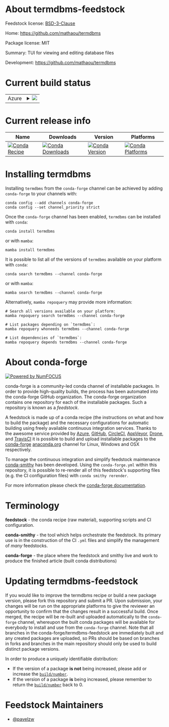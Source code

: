 About termdbms-feedstock
========================

Feedstock license: [BSD-3-Clause](https://github.com/conda-forge/termdbms-feedstock/blob/main/LICENSE.txt)

Home: https://github.com/mathaou/termdbms

Package license: MIT

Summary: TUI for viewing and editing database files

Development: https://github.com/mathaou/termdbms

Current build status
====================


<table>
    
  <tr>
    <td>Azure</td>
    <td>
      <details>
        <summary>
          <a href="https://dev.azure.com/conda-forge/feedstock-builds/_build/latest?definitionId=22746&branchName=main">
            <img src="https://dev.azure.com/conda-forge/feedstock-builds/_apis/build/status/termdbms-feedstock?branchName=main">
          </a>
        </summary>
        <table>
          <thead><tr><th>Variant</th><th>Status</th></tr></thead>
          <tbody><tr>
              <td>linux_64</td>
              <td>
                <a href="https://dev.azure.com/conda-forge/feedstock-builds/_build/latest?definitionId=22746&branchName=main">
                  <img src="https://dev.azure.com/conda-forge/feedstock-builds/_apis/build/status/termdbms-feedstock?branchName=main&jobName=linux&configuration=linux%20linux_64_" alt="variant">
                </a>
              </td>
            </tr><tr>
              <td>osx_64</td>
              <td>
                <a href="https://dev.azure.com/conda-forge/feedstock-builds/_build/latest?definitionId=22746&branchName=main">
                  <img src="https://dev.azure.com/conda-forge/feedstock-builds/_apis/build/status/termdbms-feedstock?branchName=main&jobName=osx&configuration=osx%20osx_64_" alt="variant">
                </a>
              </td>
            </tr><tr>
              <td>osx_arm64</td>
              <td>
                <a href="https://dev.azure.com/conda-forge/feedstock-builds/_build/latest?definitionId=22746&branchName=main">
                  <img src="https://dev.azure.com/conda-forge/feedstock-builds/_apis/build/status/termdbms-feedstock?branchName=main&jobName=osx&configuration=osx%20osx_arm64_" alt="variant">
                </a>
              </td>
            </tr><tr>
              <td>win_64</td>
              <td>
                <a href="https://dev.azure.com/conda-forge/feedstock-builds/_build/latest?definitionId=22746&branchName=main">
                  <img src="https://dev.azure.com/conda-forge/feedstock-builds/_apis/build/status/termdbms-feedstock?branchName=main&jobName=win&configuration=win%20win_64_" alt="variant">
                </a>
              </td>
            </tr>
          </tbody>
        </table>
      </details>
    </td>
  </tr>
</table>

Current release info
====================

| Name | Downloads | Version | Platforms |
| --- | --- | --- | --- |
| [![Conda Recipe](https://img.shields.io/badge/recipe-termdbms-green.svg)](https://anaconda.org/conda-forge/termdbms) | [![Conda Downloads](https://img.shields.io/conda/dn/conda-forge/termdbms.svg)](https://anaconda.org/conda-forge/termdbms) | [![Conda Version](https://img.shields.io/conda/vn/conda-forge/termdbms.svg)](https://anaconda.org/conda-forge/termdbms) | [![Conda Platforms](https://img.shields.io/conda/pn/conda-forge/termdbms.svg)](https://anaconda.org/conda-forge/termdbms) |

Installing termdbms
===================

Installing `termdbms` from the `conda-forge` channel can be achieved by adding `conda-forge` to your channels with:

```
conda config --add channels conda-forge
conda config --set channel_priority strict
```

Once the `conda-forge` channel has been enabled, `termdbms` can be installed with `conda`:

```
conda install termdbms
```

or with `mamba`:

```
mamba install termdbms
```

It is possible to list all of the versions of `termdbms` available on your platform with `conda`:

```
conda search termdbms --channel conda-forge
```

or with `mamba`:

```
mamba search termdbms --channel conda-forge
```

Alternatively, `mamba repoquery` may provide more information:

```
# Search all versions available on your platform:
mamba repoquery search termdbms --channel conda-forge

# List packages depending on `termdbms`:
mamba repoquery whoneeds termdbms --channel conda-forge

# List dependencies of `termdbms`:
mamba repoquery depends termdbms --channel conda-forge
```


About conda-forge
=================

[![Powered by
NumFOCUS](https://img.shields.io/badge/powered%20by-NumFOCUS-orange.svg?style=flat&colorA=E1523D&colorB=007D8A)](https://numfocus.org)

conda-forge is a community-led conda channel of installable packages.
In order to provide high-quality builds, the process has been automated into the
conda-forge GitHub organization. The conda-forge organization contains one repository
for each of the installable packages. Such a repository is known as a *feedstock*.

A feedstock is made up of a conda recipe (the instructions on what and how to build
the package) and the necessary configurations for automatic building using freely
available continuous integration services. Thanks to the awesome service provided by
[Azure](https://azure.microsoft.com/en-us/services/devops/), [GitHub](https://github.com/),
[CircleCI](https://circleci.com/), [AppVeyor](https://www.appveyor.com/),
[Drone](https://cloud.drone.io/welcome), and [TravisCI](https://travis-ci.com/)
it is possible to build and upload installable packages to the
[conda-forge](https://anaconda.org/conda-forge) [anaconda.org](https://anaconda.org/)
channel for Linux, Windows and OSX respectively.

To manage the continuous integration and simplify feedstock maintenance
[conda-smithy](https://github.com/conda-forge/conda-smithy) has been developed.
Using the ``conda-forge.yml`` within this repository, it is possible to re-render all of
this feedstock's supporting files (e.g. the CI configuration files) with ``conda smithy rerender``.

For more information please check the [conda-forge documentation](https://conda-forge.org/docs/).

Terminology
===========

**feedstock** - the conda recipe (raw material), supporting scripts and CI configuration.

**conda-smithy** - the tool which helps orchestrate the feedstock.
                   Its primary use is in the construction of the CI ``.yml`` files
                   and simplify the management of *many* feedstocks.

**conda-forge** - the place where the feedstock and smithy live and work to
                  produce the finished article (built conda distributions)


Updating termdbms-feedstock
===========================

If you would like to improve the termdbms recipe or build a new
package version, please fork this repository and submit a PR. Upon submission,
your changes will be run on the appropriate platforms to give the reviewer an
opportunity to confirm that the changes result in a successful build. Once
merged, the recipe will be re-built and uploaded automatically to the
`conda-forge` channel, whereupon the built conda packages will be available for
everybody to install and use from the `conda-forge` channel.
Note that all branches in the conda-forge/termdbms-feedstock are
immediately built and any created packages are uploaded, so PRs should be based
on branches in forks and branches in the main repository should only be used to
build distinct package versions.

In order to produce a uniquely identifiable distribution:
 * If the version of a package **is not** being increased, please add or increase
   the [``build/number``](https://docs.conda.io/projects/conda-build/en/latest/resources/define-metadata.html#build-number-and-string).
 * If the version of a package **is** being increased, please remember to return
   the [``build/number``](https://docs.conda.io/projects/conda-build/en/latest/resources/define-metadata.html#build-number-and-string)
   back to 0.

Feedstock Maintainers
=====================

* [@pavelzw](https://github.com/pavelzw/)

